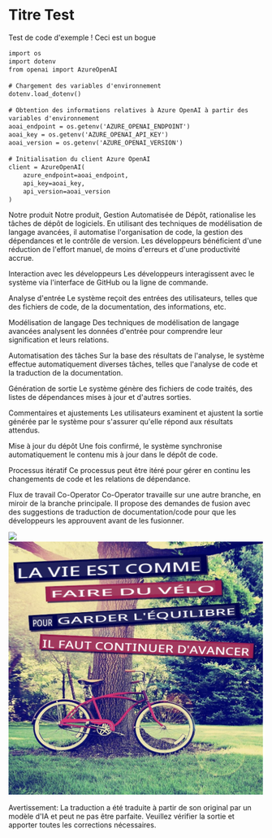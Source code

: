 # Titre Test


Test de code d'exemple ! Ceci est un bogue
```
import os
import dotenv
from openai import AzureOpenAI

# Chargement des variables d'environnement
dotenv.load_dotenv()

# Obtention des informations relatives à Azure OpenAI à partir des variables d'environnement
aoai_endpoint = os.getenv('AZURE_OPENAI_ENDPOINT')
aoai_key = os.getenv('AZURE_OPENAI_API_KEY')
aoai_version = os.getenv('AZURE_OPENAI_VERSION')

# Initialisation du client Azure OpenAI
client = AzureOpenAI(
    azure_endpoint=aoai_endpoint,
    api_key=aoai_key,
    api_version=aoai_version
)
```

Notre produit
Notre produit, Gestion Automatisée de Dépôt, rationalise les tâches de dépôt de logiciels. En utilisant des techniques de modélisation de langage avancées, il automatise l'organisation de code, la gestion des dépendances et le contrôle de version. Les développeurs bénéficient d'une réduction de l'effort manuel, de moins d'erreurs et d'une productivité accrue.

Interaction avec les développeurs
Les développeurs interagissent avec le système via l'interface de GitHub ou la ligne de commande.

Analyse d'entrée
Le système reçoit des entrées des utilisateurs, telles que des fichiers de code, de la documentation, des informations, etc.

Modélisation de langage
Des techniques de modélisation de langage avancées analysent les données d'entrée pour comprendre leur signification et leurs relations.

Automatisation des tâches
Sur la base des résultats de l'analyse, le système effectue automatiquement diverses tâches, telles que l'analyse de code et la traduction de la documentation.

Génération de sortie
Le système génère des fichiers de code traités, des listes de dépendances mises à jour et d'autres sorties.

Commentaires et ajustements
Les utilisateurs examinent et ajustent la sortie générée par le système pour s'assurer qu'elle répond aux résultats attendus.

Mise à jour du dépôt
Une fois confirmé, le système synchronise automatiquement le contenu mis à jour dans le dépôt de code.

Processus itératif
Ce processus peut être itéré pour gérer en continu les changements de code et les relations de dépendance.

Flux de travail Co-Operator
Co-Operator travaille sur une autre branche, en miroir de la branche principale. Il propose des demandes de fusion avec des suggestions de traduction de documentation/code pour que les développeurs les approuvent avant de les fusionner.






![](https://upload.wikimedia.org/wikipedia/commons/thumb/7/77/Google_Images_2015_logo.svg/1200px-Google_Images_2015_logo.svg.png)
![](./translated_images/bicycle.e5987a077c36459b31452b5f6322a930fe95440ab29aeb9c7cbea92148cbe694.fr.png)


Avertissement: La traduction a été traduite à partir de son original par un modèle d'IA et peut ne pas être parfaite. Veuillez vérifier la sortie et apporter toutes les corrections nécessaires.